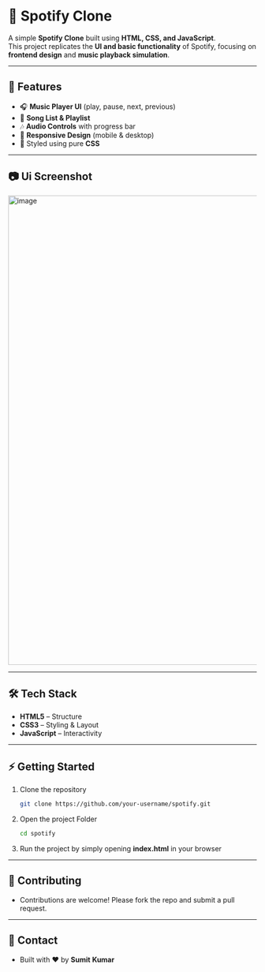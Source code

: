 # 🎵 Spotify Clone

A simple **Spotify Clone** built using **HTML, CSS, and JavaScript**.  
This project replicates the **UI and basic functionality** of Spotify, focusing on **frontend design** and **music playback simulation**.

---

## 🚀 Features
- 🎧 **Music Player UI** (play, pause, next, previous)  
- 📂 **Song List & Playlist**  
- 🎶 **Audio Controls** with progress bar  
- 📱 **Responsive Design** (mobile & desktop)  
- 🎨 Styled using pure **CSS**  

---
## 📷 Ui Screenshot 
<img width="1898" height="952" alt="image" src="https://github.com/user-attachments/assets/fa743247-1a59-4f40-a1e0-6dcb42529d27" />

---


## 🛠️ Tech Stack
- **HTML5** – Structure  
- **CSS3** – Styling & Layout  
- **JavaScript**  – Interactivity

---

## ⚡ Getting Started

1. Clone the repository  
   ```bash
   git clone https://github.com/your-username/spotify.git
2. Open the project Folder
    ```bash
    cd spotify
    ```
3. Run the project by simply opening **index.html** in your browser


---
## 🤝 Contributing
- Contributions are welcome! Please fork the repo and submit a pull request.

---
## 📧 Contact
 - Built with ❤️ by **Sumit** **Kumar**

  
